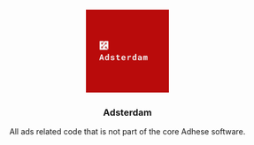 <!-- PROJECT LOGO -->
<br />
<div align="center">
  <a href="https://github.com/adsterdam">
    <img src="../images/logo.png" alt="Logo" width="150" height="150">
  </a>

<h3 align="center">Adsterdam</h3>

  <p align="center">
    All ads related code that is not part of the core Adhese software. 
  </p>
</div>
